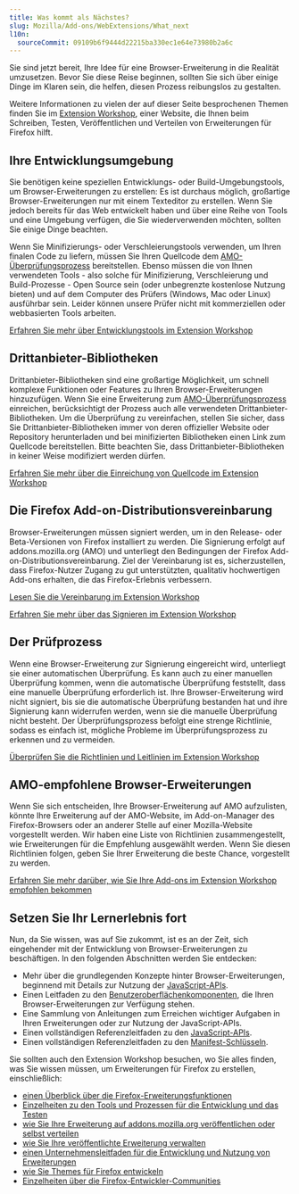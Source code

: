 ```yaml
---
title: Was kommt als Nächstes?
slug: Mozilla/Add-ons/WebExtensions/What_next
l10n:
  sourceCommit: 09109b6f9444d22215ba330ec1e64e73980b2a6c
---
```


Sie sind jetzt bereit, Ihre Idee für eine Browser-Erweiterung in die Realität umzusetzen. Bevor Sie diese Reise beginnen, sollten Sie sich über einige Dinge im Klaren sein, die helfen, diesen Prozess reibungslos zu gestalten.

Weitere Informationen zu vielen der auf dieser Seite besprochenen Themen finden Sie im [Extension Workshop](https://extensionworkshop.com/), einer Website, die Ihnen beim Schreiben, Testen, Veröffentlichen und Verteilen von Erweiterungen für Firefox hilft.

## Ihre Entwicklungsumgebung

Sie benötigen keine speziellen Entwicklungs- oder Build-Umgebungstools, um Browser-Erweiterungen zu erstellen: Es ist durchaus möglich, großartige Browser-Erweiterungen nur mit einem Texteditor zu erstellen. Wenn Sie jedoch bereits für das Web entwickelt haben und über eine Reihe von Tools und eine Umgebung verfügen, die Sie wiederverwenden möchten, sollten Sie einige Dinge beachten.

Wenn Sie Minifizierungs- oder Verschleierungstools verwenden, um Ihren finalen Code zu liefern, müssen Sie Ihren Quellcode dem [AMO-Überprüfungsprozess](#der_prüfprozess) bereitstellen. Ebenso müssen die von Ihnen verwendeten Tools - also solche für Minifizierung, Verschleierung und Build-Prozesse - Open Source sein (oder unbegrenzte kostenlose Nutzung bieten) und auf dem Computer des Prüfers (Windows, Mac oder Linux) ausführbar sein. Leider können unsere Prüfer nicht mit kommerziellen oder webbasierten Tools arbeiten.

[Erfahren Sie mehr über Entwicklungstools im Extension Workshop](https://extensionworkshop.com/documentation/develop/browser-extension-development-tools/)

## Drittanbieter-Bibliotheken

Drittanbieter-Bibliotheken sind eine großartige Möglichkeit, um schnell komplexe Funktionen oder Features zu Ihren Browser-Erweiterungen hinzuzufügen. Wenn Sie eine Erweiterung zum [AMO-Überprüfungsprozess](#der_prüfprozess) einreichen, berücksichtigt der Prozess auch alle verwendeten Drittanbieter-Bibliotheken. Um die Überprüfung zu vereinfachen, stellen Sie sicher, dass Sie Drittanbieter-Bibliotheken immer von deren offizieller Website oder Repository herunterladen und bei minifizierten Bibliotheken einen Link zum Quellcode bereitstellen. Bitte beachten Sie, dass Drittanbieter-Bibliotheken in keiner Weise modifiziert werden dürfen.

[Erfahren Sie mehr über die Einreichung von Quellcode im Extension Workshop](https://extensionworkshop.com/documentation/publish/source-code-submission/)

## Die Firefox Add-on-Distributionsvereinbarung

Browser-Erweiterungen müssen signiert werden, um in den Release- oder Beta-Versionen von Firefox installiert zu werden. Die Signierung erfolgt auf addons.mozilla.org (AMO) und unterliegt den Bedingungen der Firefox Add-on-Distributionsvereinbarung. Ziel der Vereinbarung ist es, sicherzustellen, dass Firefox-Nutzer Zugang zu gut unterstützten, qualitativ hochwertigen Add-ons erhalten, die das Firefox-Erlebnis verbessern.

[Lesen Sie die Vereinbarung im Extension Workshop](https://extensionworkshop.com/documentation/publish/firefox-add-on-distribution-agreement/)

[Erfahren Sie mehr über das Signieren im Extension Workshop](https://extensionworkshop.com/documentation/publish/signing-and-distribution-overview/)

## Der Prüfprozess

Wenn eine Browser-Erweiterung zur Signierung eingereicht wird, unterliegt sie einer automatischen Überprüfung. Es kann auch zu einer manuellen Überprüfung kommen, wenn die automatische Überprüfung feststellt, dass eine manuelle Überprüfung erforderlich ist. Ihre Browser-Erweiterung wird nicht signiert, bis sie die automatische Überprüfung bestanden hat und ihre Signierung kann widerrufen werden, wenn sie die manuelle Überprüfung nicht besteht. Der Überprüfungsprozess befolgt eine strenge Richtlinie, sodass es einfach ist, mögliche Probleme im Überprüfungsprozess zu erkennen und zu vermeiden.

[Überprüfen Sie die Richtlinien und Leitlinien im Extension Workshop](https://extensionworkshop.com/documentation/publish/add-on-policies/)

## AMO-empfohlene Browser-Erweiterungen

Wenn Sie sich entscheiden, Ihre Browser-Erweiterung auf AMO aufzulisten, könnte Ihre Erweiterung auf der AMO-Website, im Add-on-Manager des Firefox-Browsers oder an anderer Stelle auf einer Mozilla-Website vorgestellt werden. Wir haben eine Liste von Richtlinien zusammengestellt, wie Erweiterungen für die Empfehlung ausgewählt werden. Wenn Sie diesen Richtlinien folgen, geben Sie Ihrer Erweiterung die beste Chance, vorgestellt zu werden.

[Erfahren Sie mehr darüber, wie Sie Ihre Add-ons im Extension Workshop empfohlen bekommen](https://extensionworkshop.com/documentation/publish/recommended-extensions/)

## Setzen Sie Ihr Lernerlebnis fort

Nun, da Sie wissen, was auf Sie zukommt, ist es an der Zeit, sich eingehender mit der Entwicklung von Browser-Erweiterungen zu beschäftigen. In den folgenden Abschnitten werden Sie entdecken:

- Mehr über die grundlegenden Konzepte hinter Browser-Erweiterungen, beginnend mit Details zur Nutzung der [JavaScript-APIs](/de/docs/Mozilla/Add-ons/WebExtensions/API).
- Einen Leitfaden zu den [Benutzeroberflächenkomponenten](/de/docs/Mozilla/Add-ons/WebExtensions/user_interface), die Ihren Browser-Erweiterungen zur Verfügung stehen.
- Eine Sammlung von Anleitungen zum Erreichen wichtiger Aufgaben in Ihren Erweiterungen oder zur Nutzung der JavaScript-APIs.
- Einen vollständigen Referenzleitfaden zu den [JavaScript-APIs](/de/docs/Mozilla/Add-ons/WebExtensions/Browser_support_for_JavaScript_APIs).
- Einen vollständigen Referenzleitfaden zu den [Manifest-Schlüsseln](/de/docs/Mozilla/Add-ons/WebExtensions/manifest.json).

Sie sollten auch den Extension Workshop besuchen, wo Sie alles finden, was Sie wissen müssen, um Erweiterungen für Firefox zu erstellen, einschließlich:

- [einen Überblick über die Firefox-Erweiterungsfunktionen](https://extensionworkshop.com/#about)
- [Einzelheiten zu den Tools und Prozessen für die Entwicklung und das Testen](https://extensionworkshop.com/documentation/develop/)
- [wie Sie Ihre Erweiterung auf addons.mozilla.org veröffentlichen oder selbst verteilen](https://extensionworkshop.com/documentation/publish/)
- [wie Sie Ihre veröffentlichte Erweiterung verwalten](https://extensionworkshop.com/documentation/manage/)
- [einen Unternehmensleitfaden für die Entwicklung und Nutzung von Erweiterungen](https://extensionworkshop.com/documentation/enterprise/)
- [wie Sie Themes für Firefox entwickeln](https://extensionworkshop.com/documentation/themes/)
- [Einzelheiten über die Firefox-Entwickler-Communities](https://extensionworkshop.com/community/)
